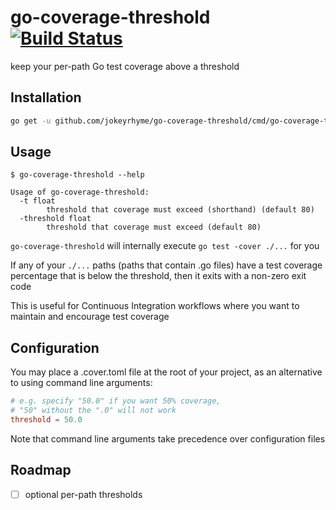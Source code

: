 # go-coverage-threshold [![Build Status](https://travis-ci.org/jokeyrhyme/go-coverage-threshold.svg?branch=master)](https://travis-ci.org/jokeyrhyme/go-coverage-threshold)

keep your per-path Go test coverage above a threshold


## Installation

```sh
go get -u github.com/jokeyrhyme/go-coverage-threshold/cmd/go-coverage-threshold
```


## Usage

```
$ go-coverage-threshold --help

Usage of go-coverage-threshold:
  -t float
        threshold that coverage must exceed (shorthand) (default 80)
  -threshold float
        threshold that coverage must exceed (default 80)
```

`go-coverage-threshold` will internally execute `go test -cover ./...` for you

If any of your `./...` paths (paths that contain .go files) have a test coverage percentage that is below the threshold,
then it exits with a non-zero exit code

This is useful for Continuous Integration workflows where you want to maintain and encourage test coverage


## Configuration

You may place a .cover.toml file at the root of your project,
as an alternative to using command line arguments:

```toml
# e.g. specify "50.0" if you want 50% coverage,
# "50" without the ".0" will not work
threshold = 50.0
```

Note that command line arguments take precedence over configuration files


## Roadmap

-   [ ] optional per-path thresholds

